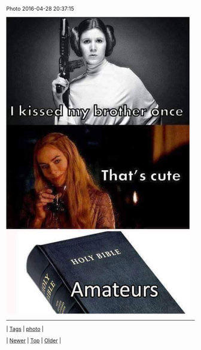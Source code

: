 <!--
title: Photo 2016-04-28 20
date: 2020-06-28T15:27:00.114Z
tags: photo
-->


Photo 2016-04-28 20:37:15

![](143547204484-0.jpg)

<!--BOTTOM-POST-NAVIGATION-->
---

| [Tags](tags.md) | [photo](tag-photo.md) |

| [Newer](143476961399.md) | [Top](index.md) | [Older](143551207954.md) |